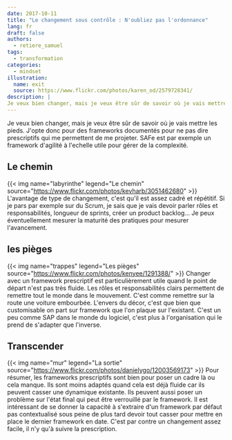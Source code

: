 ```yaml
---
date: 2017-10-11
title: "Le changement sous contrôle : N'oubliez pas l'ordonnance"
lang: fr
draft: false
authors:
  - retiere_samuel
tags:
  - transformation
categories:
  - mindset
illustration:
  name: exit
  source: https://www.flickr.com/photos/karen_od/2579728341/
description: |
Je veux bien changer, mais je veux être sûr de savoir où je vais mettre les pieds. J'opte donc pour des frameworks documentés pour ne pas dire prescriptifs qui me permettent de me projeter. SAFe est par exemple un framework d'agilité à l'echelle utile pour gérer de la complexité.
---
```

Je veux bien changer, mais je veux être sûr de savoir où je vais mettre les pieds. J'opte donc pour des frameworks documentés pour ne pas dire prescriptifs qui me permettent de me projeter. SAFe est par exemple un framework d'agilité à l'echelle utile pour gérer de la complexité.

## Le chemin
{{< img name="labyrinthe" legend="Le chemin" source="https://www.flickr.com/photos/kevharb/3051462680" >}}
L'avantage de type de changement, c'est qu'il est assez cadré et répétitif. Si je pars par exemple sur du Scrum, je sais que je vais devoir parler rôles et responsabilités, longueur de sprints, créer un product backlog... Je peux éventuellement mesurer la maturité des pratiques pour mesurer l'avancement.

## les pièges
{{< img name="trappes" legend="Les pièges" source="https://www.flickr.com/photos/kenyee/1291388/" >}}
Changer avec un framework prescriptif est particulièrement utile quand le point de départ n'est pas très fluide. Les rôles et responsabilités clairs permettent de remettre tout le monde dans le mouvement. C'est comme remettre sur la route une voiture embourbée.  L'envers du décor, c'est que bien que customisable on part sur framework que l'on plaque sur l'existant. C'est un peu comme SAP dans le monde du logiciel, c'est plus à l'organisation qui le prend de s'adapter que l'inverse.

## Transcender
  {{< img name="mur" legend="La sortie" source="https://www.flickr.com/photos/danielygo/12003569173" >}}
Pour résumer, les frameworks prescriptifs sont bien pour poser un cadre là ou cela manque. Ils sont moins adaptés quand cela est déjà fluide car ils peuvent casser une dynamique existante. Ils peuvent aussi poser un problème sur l'état final qui peut être verrouillé par le framework. Il est intéressant de se donner la capacité à s'extraire d'un framework par défaut pas contextualisé sous peine de plus tard devoir tout casser pour mettre en place le dernier framework en date. C'est par contre un changement assez facile, il n'y qu'à suivre la prescription.
